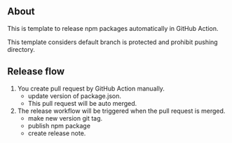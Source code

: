 ## About
This is template to release npm packages automatically in GitHub Action.

This template considers default branch is protected and prohibit pushing directory.

## Release flow
1. You create pull request by GitHub Action manually.
    - update version of package.json.
    - This pull request will be auto merged.
2. The release workflow will be triggered when the pull request is merged.
    - make new version git tag.
    - publish npm package
    - create release note.
